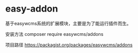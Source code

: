 # easy-addon
基于easywcms系统的扩展模块，主要是为了能运行插件而生。

安装方法
composer require easywcms/addons

项目路径
https://packagist.org/packages/easywcms/addons
